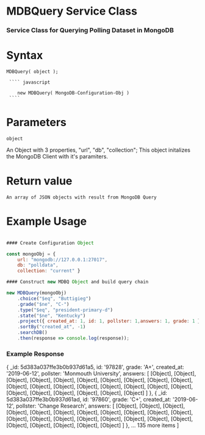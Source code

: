 # MDBQuery Service Class

### Service Class for Querying Polling Dataset in MongoDB

# Syntax

    MDBQuery( object );

     ```` javascript

        new MDBQuery( MongoDB-Configuration-Obj )
     ````

# Parameters

    object

An Object with 3 properties, "url", "db", "collection"; This object initalizes the MongoDB Client with it's paramiters.

# Return value

    An array of JSON objects with result from MongoDB Query

# Example Usage

```Javascript

#### Create Configuration Object

const mongoObj = {
    url: "mongodb://127.0.0.1:27017",
    db: "polldata",
    collection: "current" }

#### Construct new MDBQ Object and build query chain

new MDBQuery(mongoObj)
    .choice("$eq", "Buttigieg")
    .grade("$ne", "C-")
    .type("$eq", "president-primary-d")
    .state("$ne", "Kentucky")
    .project({ created_at: 1, id: 1, pollster: 1,answers: 1, grade: 1 })
    .sortBy("created_at", -1)
    .searchDB()
    .then(response => console.log(response));


```

### Example Response

{ \_id: 5d383a037ffe3b0b937d61a5,
id: '97828',
grade: 'A+',
created_at: '2019-06-12',
pollster: 'Monmouth University',
answers:
[ [Object],
[Object],
[Object],
[Object],
[Object],
[Object],
[Object],
[Object],
[Object],
[Object],
[Object],
[Object],
[Object],
[Object],
[Object],
[Object],
[Object],
[Object],
[Object],
[Object],
[Object],
[Object],
[Object],
[Object] ] },
{ \_id: 5d383a037ffe3b0b937d61ad,
id: '97860',
grade: 'C+',
created_at: '2019-06-12',
pollster: 'Change Research',
answers:
[ [Object],
[Object],
[Object],
[Object],
[Object],
[Object],
[Object],
[Object],
[Object],
[Object],
[Object],
[Object],
[Object],
[Object],
[Object],
[Object],
[Object],
[Object],
[Object],
[Object],
[Object],
[Object],
[Object],
[Object] ] },
... 135 more items ]
